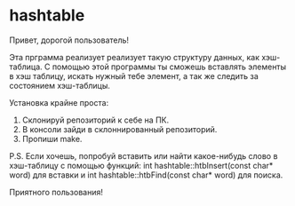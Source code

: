 # hashtable
Привет, дорогой пользователь!

Эта прграмма реализует реализует такую структуру данных, как хэш-таблица. 
С помощью этой программы ты сможешь вставлять элементы в хэш таблицу, искать нужный тебе элемент,
а так же следить за состоянием хэш-таблицы.

Установка крайне проста:
  1. Склонируй репозиторий к себе на ПК.
  2. В консоли зайди в склоннированный репозиторий.
  3. Пропиши make.
  
P.S. Если хочешь, попробуй вставить или найти какое-нибудь слово в хэш-таблицу с помощью функций: int hashtable::htbInsert(const char* word) для вставки 
и int hashtable::htbFind(const char* word) для поиска.

Приятного пользования!
